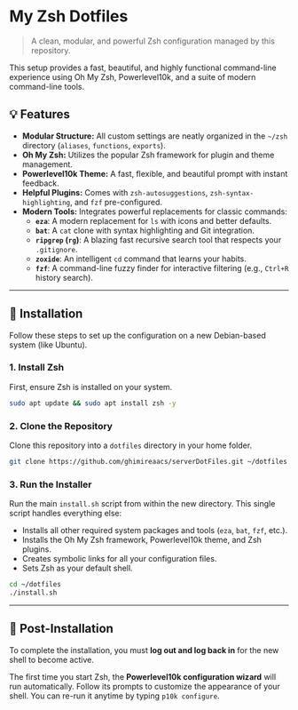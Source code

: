 
# My Zsh Dotfiles

> A clean, modular, and powerful Zsh configuration managed by this repository.

This setup provides a fast, beautiful, and highly functional command-line experience using Oh My Zsh, Powerlevel10k, and a suite of modern command-line tools.

## 💡 Features

  * **Modular Structure:** All custom settings are neatly organized in the `~/zsh` directory (`aliases`, `functions`, `exports`).
  * **Oh My Zsh:** Utilizes the popular Zsh framework for plugin and theme management.
  * **Powerlevel10k Theme:** A fast, flexible, and beautiful prompt with instant feedback.
  * **Helpful Plugins:** Comes with `zsh-autosuggestions`, `zsh-syntax-highlighting`, and `fzf` pre-configured.
  * **Modern Tools:** Integrates powerful replacements for classic commands:
      * **`eza`**: A modern replacement for `ls` with icons and better defaults.
      * **`bat`**: A `cat` clone with syntax highlighting and Git integration.
      * **`ripgrep` (`rg`)**: A blazing fast recursive search tool that respects your `.gitignore`.
      * **`zoxide`**: An intelligent `cd` command that learns your habits.
      * **`fzf`**: A command-line fuzzy finder for interactive filtering (e.g., `Ctrl+R` history search).

-----

## 🚀 Installation

Follow these steps to set up the configuration on a new Debian-based system (like Ubuntu).

### 1\. Install Zsh

First, ensure Zsh is installed on your system.

```bash
sudo apt update && sudo apt install zsh -y
```

### 2\. Clone the Repository

Clone this repository into a `dotfiles` directory in your home folder.

```bash
git clone https://github.com/ghimireaacs/serverDotFiles.git ~/dotfiles
```

### 3\. Run the Installer

Run the main `install.sh` script from within the new directory. This single script handles everything else:

  * Installs all other required system packages and tools (`eza`, `bat`, `fzf`, etc.).
  * Installs the Oh My Zsh framework, Powerlevel10k theme, and Zsh plugins.
  * Creates symbolic links for all your configuration files.
  * Sets Zsh as your default shell.

<!-- end list -->

```bash
cd ~/dotfiles
./install.sh
```

-----

## 🎉 Post-Installation

To complete the installation, you must **log out and log back in** for the new shell to become active.

The first time you start Zsh, the **Powerlevel10k configuration wizard** will run automatically. Follow its prompts to customize the appearance of your shell. You can re-run it anytime by typing `p10k configure`.
